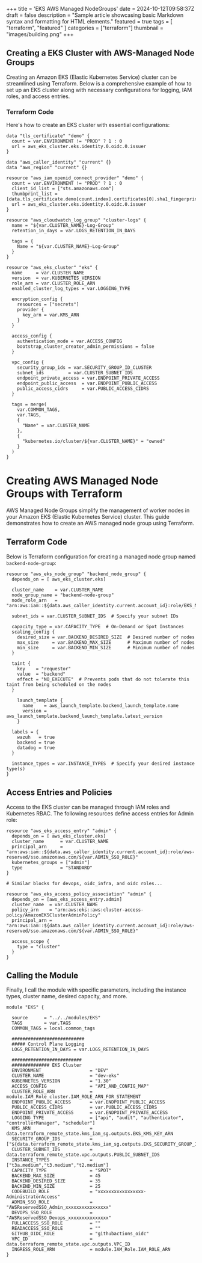 +++
title = 'EKS AWS Managed NodeGroups'
date = 2024-10-12T09:58:37Z
draft = false
description = "Sample article showcasing basic Markdown syntax and formatting for HTML elements."
featured = true
tags = [
    "terraform",
    "featured"
]
categories = ["terraform"]
thumbnail = "images/building.png"
+++

## Creating a EKS Cluster with AWS-Managed Node Groups

Creating an Amazon EKS (Elastic Kubernetes Service) cluster can be streamlined using Terraform. Below is a comprehensive example of how to set up an EKS cluster along with necessary configurations for logging, IAM roles, and access entries.

### Terraform Code

Here's how to create an EKS cluster with essential configurations:

```hcl
data "tls_certificate" "demo" {
  count = var.ENVIRONMENT != "PROD" ? 1 : 0
  url = aws_eks_cluster.eks.identity.0.oidc.0.issuer
}

data "aws_caller_identity" "current" {}
data "aws_region" "current" {}

resource "aws_iam_openid_connect_provider" "demo" {
  count = var.ENVIRONMENT != "PROD" ? 1 : 0
  client_id_list = ["sts.amazonaws.com"]
  thumbprint_list = [data.tls_certificate.demo[count.index].certificates[0].sha1_fingerprint]
  url = aws_eks_cluster.eks.identity.0.oidc.0.issuer
}

resource "aws_cloudwatch_log_group" "cluster-logs" {
  name = "${var.CLUSTER_NAME}-Log-Group"
  retention_in_days = var.LOGS_RETENTION_IN_DAYS

  tags = {
    Name = "${var.CLUSTER_NAME}-Log-Group"
  }
}

resource "aws_eks_cluster" "eks" {
  name     = var.CLUSTER_NAME
  version  = var.KUBERNETES_VERSION
  role_arn = var.CLUSTER_ROLE_ARN
  enabled_cluster_log_types = var.LOGGING_TYPE

  encryption_config {
    resources = ["secrets"]
    provider {
      key_arn = var.KMS_ARN
    }
  }

  access_config {
    authentication_mode = var.ACCESS_CONFIG
    bootstrap_cluster_creator_admin_permissions = false
  }

  vpc_config {
    security_group_ids = var.SECURITY_GROUP_ID_CLUSTER
    subnet_ids         = var.CLUSTER_SUBNET_IDS
    endpoint_private_access = var.ENDPOINT_PRIVATE_ACCESS
    endpoint_public_access  = var.ENDPOINT_PUBLIC_ACCESS
    public_access_cidrs     = var.PUBLIC_ACCESS_CIDRS
  }

  tags = merge(
    var.COMMON_TAGS,
    var.TAGS,
    {
      "Name" = var.CLUSTER_NAME
    },
    {
      "kubernetes.io/cluster/${var.CLUSTER_NAME}" = "owned"
    }
  )
}
```
# Creating AWS Managed Node Groups with Terraform

AWS Managed Node Groups simplify the management of worker nodes in your Amazon EKS (Elastic Kubernetes Service) cluster. This guide demonstrates how to create an AWS managed node group using Terraform.

## Terraform Code

Below is Terraform configuration for creating a managed node group named `backend-node-group`:

```hcl
resource "aws_eks_node_group" "backend_node_group" {
  depends_on = [ aws_eks_cluster.eks]

  cluster_name    = var.CLUSTER_NAME
  node_group_name = "backend-node-group"
  node_role_arn   = "arn:aws:iam::${data.aws_caller_identity.current.account_id}:role/EKS_NodeGroup_Role"

  subnet_ids = var.CLUSTER_SUBNET_IDS  # Specify your subnet IDs
  
  capacity_type = var.CAPACITY_TYPE  # On-Demand or Spot Instances
  scaling_config {
    desired_size = var.BACKEND_DESIRED_SIZE  # Desired number of nodes
    max_size     = var.BACKEND_MAX_SIZE      # Maximum number of nodes
    min_size     = var.BACKEND_MIN_SIZE      # Minimum number of nodes
  }

  taint {
    key    = "requestor"
    value  = "backend"
    effect = "NO_EXECUTE"  # Prevents pods that do not tolerate this taint from being scheduled on the nodes
  }

    launch_template {
      name    = aws_launch_template.backend_launch_template.name
      version = aws_launch_template.backend_launch_template.latest_version
    }

  labels = {
    wazuh   = true
    backend = true
    datadog = true
  }

  instance_types = var.INSTANCE_TYPES  # Specify your desired instance type(s)
}
```

## Access Entries and Policies
Access to the EKS cluster can be managed through IAM roles and Kubernetes RBAC. The following resources define access entries for Admin role:

```hcl
resource "aws_eks_access_entry" "admin" {
  depends_on = [ aws_eks_cluster.eks]
  cluster_name      = var.CLUSTER_NAME
  principal_arn     = "arn:aws:iam::${data.aws_caller_identity.current.account_id}:role/aws-reserved/sso.amazonaws.com/${var.ADMIN_SSO_ROLE}"
  kubernetes_groups = ["admin"]
  type              = "STANDARD"
}

# Similar blocks for devops, oidc_infra, and oidc roles...

resource "aws_eks_access_policy_association" "admin" {
  depends_on = [aws_eks_access_entry.admin]
  cluster_name  = var.CLUSTER_NAME
  policy_arn    = "arn:aws:eks::aws:cluster-access-policy/AmazonEKSClusterAdminPolicy"
  principal_arn = "arn:aws:iam::${data.aws_caller_identity.current.account_id}:role/aws-reserved/sso.amazonaws.com/${var.ADMIN_SSO_ROLE}"

  access_scope {
    type = "cluster"
  }
}
```
## Calling the Module
Finally, I call the module with specific parameters, including the instance types, cluster name, desired capacity, and more.

```hcl
module "EKS" {

  source      = "../../modules/EKS"
  TAGS        = var.TAGS
  COMMON_TAGS = local.common_tags

  ###########################
  ##### Control Plane Logging
  LOGS_RETENTION_IN_DAYS = var.LOGS_RETENTION_IN_DAYS

  ##########################
  ############## EKS Cluster
  ENVIRONMENT                  = "DEV"
  CLUSTER_NAME                 = "dev-eks"
  KUBERNETES_VERSION           = "1.30"
  ACCESS_CONFIG                = "API_AND_CONFIG_MAP"
  CLUSTER_ROLE_ARN             = module.IAM_Role_cluster.IAM_ROLE_ARN_FOR_STATEMENT
  ENDPOINT_PUBLIC_ACCESS       = var.ENDPOINT_PUBLIC_ACCESS
  PUBLIC_ACCESS_CIDRS          = var.PUBLIC_ACCESS_CIDRS
  ENDPOINT_PRIVATE_ACCESS      = var.ENDPOINT_PRIVATE_ACCESS
  LOGGING_TYPE                 = ["api", "audit", "authenticator", "controllerManager", "scheduler"]
  KMS_ARN                      = data.terraform_remote_state.kms_iam_sg.outputs.EKS_KMS_KEY_ARN
  SECURITY_GROUP_IDS           = ["${data.terraform_remote_state.kms_iam_sg.outputs.EKS_SECURITY_GROUP_ID}"]
  CLUSTER_SUBNET_IDS           = data.terraform_remote_state.vpc.outputs.PUBLIC_SUBNET_IDS
  INSTANCE_TYPES               = ["t3a.medium","t3.medium","t2.medium"]
  CAPACITY_TYPE                = "SPOT"
  BACKEND_MAX_SIZE             = 45
  BACKEND_DESIRED_SIZE         = 35
  BACKEND_MIN_SIZE             = 25
  CODEBUILD_ROLE               = "xxxxxxxxxxxxxxxxx-AdministratorAccess"
  ADMIN_SSO_ROLE               = "AWSReservedSSO_Admin_xxxxxxxxxxxxxxxx"
  DEVOPS_SSO_ROLE              = "AWSReservedSSO_Devops_xxxxxxxxxxxxxxx"
  FULLACCESS_SSO_ROLE          = ""
  READACCESS_SSO_ROLE          = ""
  GITHUB_OIDC_ROLE             = "githubactions_oidc"
  VPC_ID                       = data.terraform_remote_state.vpc.outputs.VPC_ID
  INGRESS_ROLE_ARN             = module.IAM_Role.IAM_ROLE_ARN
}
```
